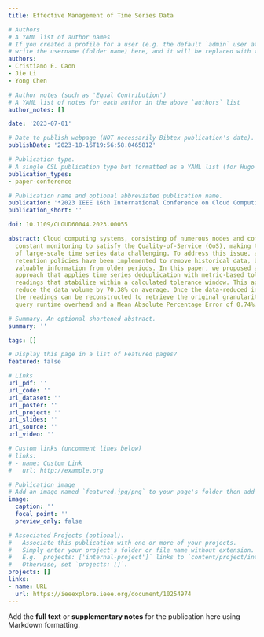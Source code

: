 ```yaml
---
title: Effective Management of Time Series Data

# Authors
# A YAML list of author names
# If you created a profile for a user (e.g. the default `admin` user at `content/authors/admin/`), 
# write the username (folder name) here, and it will be replaced with their full name and linked to their profile.
authors:
- Cristiano E. Caon
- Jie Li
- Yong Chen

# Author notes (such as 'Equal Contribution')
# A YAML list of notes for each author in the above `authors` list
author_notes: []

date: '2023-07-01'

# Date to publish webpage (NOT necessarily Bibtex publication's date).
publishDate: '2023-10-16T19:56:58.046581Z'

# Publication type.
# A single CSL publication type but formatted as a YAML list (for Hugo requirements).
publication_types:
- paper-conference

# Publication name and optional abbreviated publication name.
publication: '*2023 IEEE 16th International Conference on Cloud Computing (CLOUD)*'
publication_short: ''

doi: 10.1109/CLOUD60044.2023.00055

abstract: Cloud computing systems, consisting of numerous nodes and components, require
  constant monitoring to satisfy the Quality-of-Service (QoS), making the management
  of large-scale time series data challenging. To address this issue, age threshold
  retention policies have been implemented to remove historical data, but this eliminates
  valuable information from older periods. In this paper, we proposed an alternative
  approach that applies time series deduplication with metric-based tolerance to discard
  readings that stabilize within a calculated tolerance window. This approach can
  reduce the data volume by 70.38% on average. Once the data-reduced interval is queried,
  the readings can be reconstructed to retrieve the original granularity with low
  query runtime overhead and a Mean Absolute Percentage Error of 0.74%.

# Summary. An optional shortened abstract.
summary: ''

tags: []

# Display this page in a list of Featured pages?
featured: false

# Links
url_pdf: ''
url_code: ''
url_dataset: ''
url_poster: ''
url_project: ''
url_slides: ''
url_source: ''
url_video: ''

# Custom links (uncomment lines below)
# links:
# - name: Custom Link
#   url: http://example.org

# Publication image
# Add an image named `featured.jpg/png` to your page's folder then add a caption below.
image:
  caption: ''
  focal_point: ''
  preview_only: false

# Associated Projects (optional).
#   Associate this publication with one or more of your projects.
#   Simply enter your project's folder or file name without extension.
#   E.g. `projects: ['internal-project']` links to `content/project/internal-project/index.md`.
#   Otherwise, set `projects: []`.
projects: []
links:
- name: URL
  url: https://ieeexplore.ieee.org/document/10254974
---
```


Add the **full text** or **supplementary notes** for the publication here using Markdown formatting.
